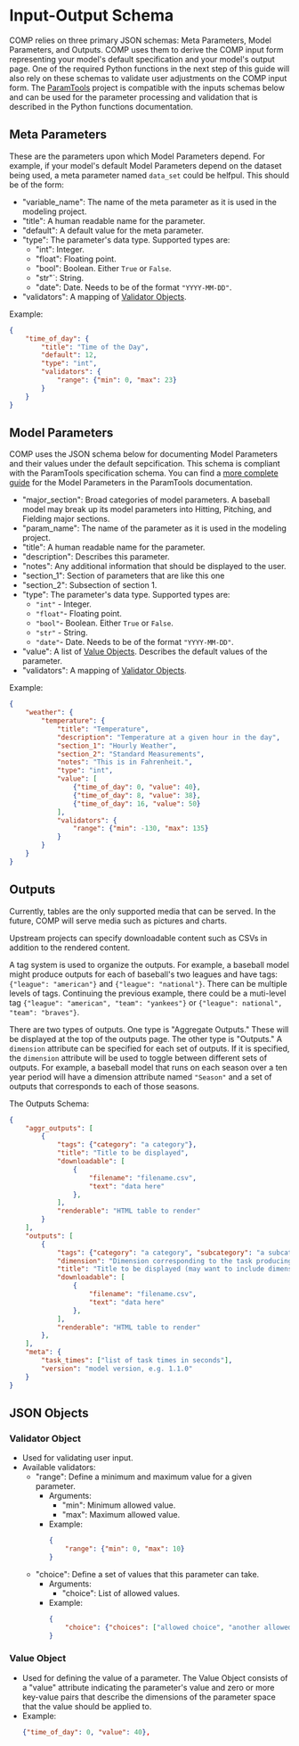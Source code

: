 # Input-Output Schema

COMP relies on three primary JSON schemas: Meta Parameters, Model Parameters, and Outputs. COMP uses them to derive the COMP input form representing your model's default specification and your model's output page. One of the required Python functions in the next step of this guide will also rely on these schemas to validate user adjustments on the COMP input form. The [ParamTools][3] project is compatible with the inputs schemas below and can be used for the parameter processing and validation that is described in the Python functions documentation.

Meta Parameters
--------------------------------

These are the parameters upon which Model Parameters depend. For example, if your model's default Model Parameters depend on the dataset being used, a meta parameter named `data_set` could be helfpul. This should be of the form:

- "variable_name": The name of the meta parameter as it is used in the modeling project.
- "title": A human readable name for the parameter.
- "default": A default value for the meta parameter.
- "type": The parameter's data type. Supported types are:
  - "int": Integer.
  - "float": Floating point.
  - "bool": Boolean. Either `True` or `False`.
  - "str"`: String.
  - "date": Date. Needs to be of the format `"YYYY-MM-DD"`.
- "validators": A mapping of [Validator Objects](#validator-object).

Example:

```json
{
    "time_of_day": {
        "title": "Time of the Day",
        "default": 12,
        "type": "int",
        "validators": {
            "range": {"min": 0, "max": 23}
        }
    }
}
```

Model Parameters
----------------

COMP uses the JSON schema below for documenting Model Parameters and their values under the default sepcification. This schema is compliant with the ParamTools specification schema. You can find a [more complete guide][4] for the Model Parameters in the ParamTools documentation.

- "major_section": Broad categories of model parameters. A baseball model may break up its model parameters into Hitting, Pitching, and Fielding major sections.
- "param_name": The name of the parameter as it is used in the modeling project.
- "title": A human readable name for the parameter.
- "description": Describes this parameter.
- "notes": Any additional information that should be displayed to the user.
- "section_1": Section of parameters that are like this one
- "section_2": Subsection of section 1.
- "type": The parameter's data type. Supported types are:
  - `"int"` - Integer.
  - `"float"`- Floating point.
  - `"bool"`- Boolean. Either `True` or `False`.
  - `"str"` - String.
  - `"date"`- Date. Needs to be of the format `"YYYY-MM-DD"`.
- "value": A list of [Value Objects](#value-object). Describes the default values of the parameter.
- "validators": A mapping of [Validator Objects](#validator-object).

Example:

```json
{
    "weather": {
        "temperature": {
            "title": "Temperature",
            "description": "Temperature at a given hour in the day",
            "section_1": "Hourly Weather",
            "section_2": "Standard Measurements",
            "notes": "This is in Fahrenheit.",
            "type": "int",
            "value": [
                {"time_of_day": 0, "value": 40},
                {"time_of_day": 8, "value": 38},
                {"time_of_day": 16, "value": 50}
            ],
            "validators": {
                "range": {"min": -130, "max": 135}
            }
        }
    }
}
```



Outputs
------------

Currently, tables are the only supported media that can be served. In the future, COMP will serve media such as pictures and charts.

Upstream projects can specify downloadable content such as CSVs in addition to the rendered content.

A tag system is used to organize the outputs. For example, a baseball model might produce outputs for each of baseball's two leagues and have tags: `{"league": "american"}` and `{"league": "national"}`. There can be multiple levels of tags. Continuing the previous example, there could be a muti-level tag `{"league": "american", "team": "yankees"}` or `{"league": national", "team": "braves"}`.

There are two types of outputs. One type is "Aggregate Outputs." These will be displayed at the top of the outputs page. The other type is "Outputs." A `dimension` attribute can be specified for each set of outputs. If it is specified, the `dimension` attribute will be used to toggle between different sets of outputs. For example, a baseball model that runs on each season over a ten year period will have a dimension attribute named `"Season"` and a set of outputs that corresponds to each of those seasons.

The Outputs Schema:

```json
{
    "aggr_outputs": [
        {
            "tags": {"category": "a category"},
            "title": "Title to be displayed",
            "downloadable": [
                {
                    "filename": "filename.csv",
                    "text": "data here"
                },
            ],
            "renderable": "HTML table to render"
        }
    ],
    "outputs": [
        {
            "tags": {"category": "a category", "subcategory": "a subcategory"},
            "dimension": "Dimension corresponding to the task producing this output",
            "title": "Title to be displayed (may want to include dimension)",
            "downloadable": [
                {
                    "filename": "filename.csv",
                    "text": "data here"
                },
            ],
            "renderable": "HTML table to render"
        },
    ],
    "meta": {
        "task_times": ["list of task times in seconds"],
        "version": "model version, e.g. 1.1.0"
    }
}
```

JSON Objects
---------------

### Validator Object
- Used for validating user input.
- Available validators:
  - "range": Define a minimum and maximum value for a given parameter.
    - Arguments:
      - "min": Minimum allowed value.
      - "max": Maximum allowed value.
    - Example:
        ```json
        {
            "range": {"min": 0, "max": 10}
        }
        ```
  - "choice": Define a set of values that this parameter can take.
    - Arguments:
      - "choice": List of allowed values.
    - Example:
        ```json
        {
            "choice": {"choices": ["allowed choice", "another allowed choice"]}
        }
        ```

### Value Object
- Used for defining the value of a parameter. The Value Object consists of a "value" attribute indicating the parameter's value and zero or more key-value pairs that describe the dimensions of the parameter space that the value should be applied to.
- Example:
    ```json
    {"time_of_day": 0, "value": 40},
    ```

[1]: https://github.com/PSLmodels/Tax-Calculator
[2]: https://github.com/hdoupe/ParamProject
[3]: https://github.com/PSLmodels/ParamTools
[4]: https://paramtools.readthedocs.io/en/latest/spec.html